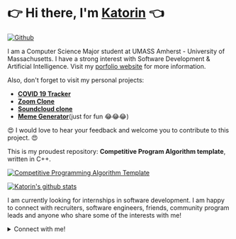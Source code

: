 # 👉 Hi there, I'm [Katorin](https://thevuong8000.github.io/) 👈
[![Github](https://img.shields.io/github/followers/thevuong8000?label=Follow&style=social)](https://github.com/thevuong8000)

I am a Computer Science Major student at UMASS Amherst - University of Massachusetts. I have a strong interest with Software Development & Artificial Intelligence. Visit my [porfolio website](https://thevuong8000.github.io/) for more information.

Also, don't forget to visit my personal projects:
- [**COVID 19 Tracker**](https://thevuong8000.github.io/covid19-tracker/)
- [**Zoom Clone**](https://polar-oasis-25161.herokuapp.com/)
- [**Soundcloud clone**](https://thevuong8000.github.io/my-own-soundcloud/)
- [**Meme Generator**](https://thevuong8000.github.io/meme-generator/)(just for fun 😂😂😂)

😍 I would love to hear your feedback and welcome you to contribute to this project. 😍

This is my proudest repository: **Competitive Program Algorithm template**, written in C++. 

[![Competitive Programming Algorithm Template](https://github-readme-stats.vercel.app/api/pin/?username=thevuong8000&theme=default&repo=Competitive-Programming)](https://github.com/thevuong8000/Competitive-Programming)

[![Katorin's github stats](https://github-readme-stats.vercel.app/api?username=thevuong8000&hide=issues,prs&count_private=true&show_icons=true&theme=default)](https://github.com/thevuong8000)

I am currently looking for internships in software development. I am happy to connect with recruiters, software engineers, friends, community program leads and anyone who share some of the interests with me!

<details>
  <summary>
  Connect with me!
  </summary>
<br />

- My email: [ducmanh.tran2904@gmail.com](mailto:ducmanh.tran2904@gmail.com)
- [Facebook](https://www.facebook.com/manh.beomap)
- [Github](https://github.com/thevuong8000)
- [My website](https://thevuong8000.github.io/)
- [LinkedIn](https://www.linkedin.com/in/manh-tran-a003821a2/)
- For detailed information about me, please view [my CV](https://thevuong8000.github.io/data/RESUME.pdf)

</details>
